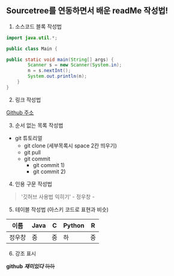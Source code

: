 ## Sourcetree를 연동하면서 배운 readMe 작성법!


1. 소스코드 블록 작성법

```java
import java.util.*;

public class Main {

public static void main(String[] args) {
		Scanner s = new Scanner(System.in);
		n = s.nextInt();
		System.out.println(n);
	}
}
```


2. 링크 작성법

[Github 주소](https://github.com/JeongWooChang/Sourcetree-tutorial.git)
	

3. 순서 없는 목록 작성법

* git 튜토리얼
  * git clone (세부목록시 space 2칸 띄우기)
  * git pull
  * git commit
    * git commit 1)
    * git commit 2)
    

4. 인용 구문 작성법

> '깃허브 사용법 익히기' - 정우창 -
  
		
5. 테이블 작성법 (아스키 코드로 표현과 비슷)

이름|Java|C|Python|R|
---|---|---|---|---|
정우창|중|중|하|중|


6. 강조 표시

**github** ***재미있다*** ~~하하~~
